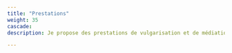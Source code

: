 ```yaml
---
title: "Prestations"
weight: 35
cascade:
description: Je propose des prestations de vulgarisation et de médiation scientifique ainsi que des formations. Pour un projet sur mesure, n'hésitez pas à me contacter !

---
```


